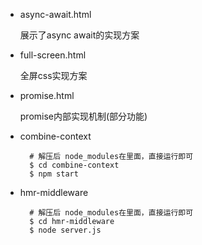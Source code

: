 - async-await.html
  
	展示了async await的实现方案

- full-screen.html
  
	全屏css实现方案

- promise.html
  
	promise内部实现机制(部分功能)

- combine-context

  ```shell
	# 解压后 node_modules在里面，直接运行即可
	$ cd combine-context
	$ npm start
	```

- hmr-middleware

  ```shell
	# 解压后 node_modules在里面，直接运行即可
	$ cd hmr-middleware
	$ node server.js
	```